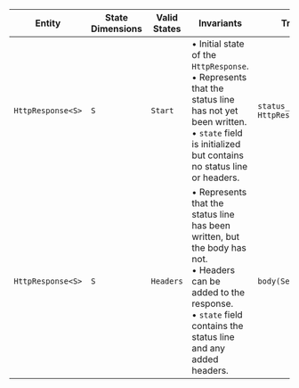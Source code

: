 | Entity | State Dimensions | Valid States | Invariants | Transitions |
|---|---|---|---|---|
| `HttpResponse<S>` | `S` | `Start` | • Initial state of the `HttpResponse`.<br> • Represents that the status line has not yet been written.<br> • `state` field is initialized but contains no status line or headers. | `status_line(Self) -> HttpResponse<Headers>` |
| `HttpResponse<S>` | `S` | `Headers` | • Represents that the status line has been written, but the body has not.<br> • Headers can be added to the response.<br> • `state` field contains the status line and any added headers. | `body(Self) -> ?` |